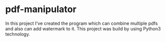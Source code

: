# pdf-manipulator
In this project I've created the program which can combine multiple pdfs and also can add watermark to it.
This project was build by using Python3 technology.

